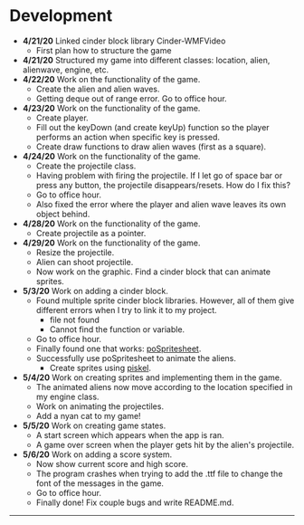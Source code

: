 # Development
 - **4/21/20** Linked cinder block library Cinder-WMFVideo
   - First plan how to structure the game
 - **4/21/20** Structured my game into different classes: location, alien, alienwave, engine, etc.
 - **4/22/20** Work on the functionality of the game.
   - Create the alien and alien waves.
   - Getting deque out of range error. Go to office hour.
 - **4/23/20** Work on the functionality of the game.
   - Create player.
   - Fill out the keyDown (and create keyUp) function so the player performs an action when specific key is pressed.
   - Create draw functions to draw alien waves (first as a square).            
 - **4/24/20** Work on the functionality of the game.
   - Create the projectile class.
   - Having problem with firing the projectile. If I let go of space bar or press any 
                button, the projectile disappears/resets. How do I fix this?
   - Go to office hour.
   - Also fixed the error where the player and alien wave leaves its own object behind.
 - **4/28/20** Work on the functionality of the game.
   - Create projectile as a pointer.   
 - **4/29/20** Work on the functionality of the game.
   - Resize the projectile.
   - Alien can shoot projectile.
   - Now work on the graphic. Find a cinder block that can animate sprites.
 - **5/3/20** Work on adding a cinder block.
    - Found multiple sprite cinder block libraries. However, all of them give different errors when I try
        to link it to my project.
      - file not found
      - Cannot find the function or variable.    
    - Go to office hour.   
    - Finally found one that works: [poSpritesheet](https://github.com/Potion/Cinder-poSpritesheet).
    - Successfully use poSpritesheet to animate the aliens.
      - Create sprites using [piskel](https://www.piskelapp.com/).
 - **5/4/20** Work on creating sprites and implementing them in the game.
    - The animated aliens now move according to the location specified in my engine class.   
    - Work on animating the projectiles. 
    - Add a nyan cat to my game! 
 - **5/5/20** Work on creating game states.
    - A start screen which appears when the app is ran.
    - A game over screen when the player gets hit by the alien's projectile.
 - **5/6/20** Work on adding a score system.
    - Now show current score and high score.
    - The program crashes when trying to add the .ttf file to change the font of the messages in the game.
    - Go to office hour.
    - Finally done! Fix couple bugs and write README.md.         
                             
---
